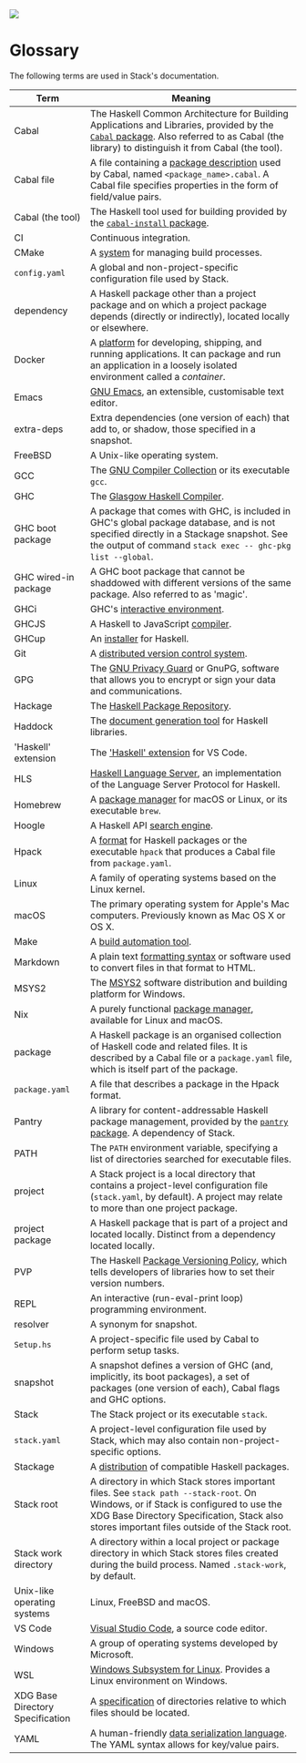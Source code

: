 <div class="hidden-warning"><a href="https://docs.haskellstack.org/"><img src="https://cdn.jsdelivr.net/gh/commercialhaskell/stack/doc/img/hidden-warning.svg"></a></div>

# Glossary

The following terms are used in Stack's documentation.

|Term                |Meaning                                                  |
|--------------------|---------------------------------------------------------|
|Cabal               |The Haskell Common Architecture for Building Applications and Libraries, provided by the [`Cabal` package](https://hackage.haskell.org/package/Cabal). Also referred to as Cabal (the library) to distinguish it from Cabal (the tool).|
|Cabal file          |A file containing a [package description](https://cabal.readthedocs.io/en/stable/cabal-package-description-file.html) used by Cabal, named `<package_name>.cabal`. A Cabal file specifies properties in the form of field/value pairs.|
|Cabal (the tool)    |The Haskell tool used for building provided by the [`cabal-install` package](https://hackage.haskell.org/package/cabal-install).|
|CI                  |Continuous integration.                                  |
|CMake               |A [system](https://cmake.org/) for managing build processes.|
|`config.yaml`       |A global and non-project-specific configuration file used by Stack.|
|dependency          |A Haskell package other than a project package and on which a project package depends (directly or indirectly), located locally or elsewhere.|
|Docker              |A [platform](https://www.docker.com/) for developing,  shipping, and running applications. It can package and run an application in a loosely isolated environment called a _container_.|
|Emacs               |[GNU Emacs](https://www.gnu.org/software/emacs/), an extensible, customisable text editor.|
|extra-deps          |Extra dependencies (one version of each) that add to, or shadow, those specified in a snapshot.|
|FreeBSD             |A Unix-like operating system.                            |
|GCC                 |The [GNU Compiler Collection](https://gcc.gnu.org/) or its executable `gcc`.|
|GHC                 |The [Glasgow Haskell Compiler](https://www.haskell.org/ghc/).|
|GHC boot package    |A package that comes with GHC, is included in GHC's global package database, and is not specified directly in a Stackage snapshot. See the output of command `stack exec -- ghc-pkg list --global`.|
|GHC wired-in package|A GHC boot package that cannot be shaddowed with different versions of the same package. Also referred to as 'magic'.|
|GHCi                |GHC's [interactive environment](https://downloads.haskell.org/~ghc/latest/docs/html/users_guide/ghci.html).|
|GHCJS               |A Haskell to JavaScript [compiler](https://github.com/ghcjs/ghcjs).|
|GHCup               |An [installer](https://www.haskell.org/ghcup/) for Haskell.
|Git                 |A [distributed version control system](https://git-scm.com/).|
|GPG                 |The [GNU Privacy Guard](https://gnupg.org/) or GnuPG, software that allows you to encrypt or sign your data and communications.|
|Hackage             |The [Haskell Package Repository](https://hackage.haskell.org/).
|Haddock             |The [document generation tool](https://hackage.haskell.org/package/haddock) for Haskell libraries.|
|'Haskell' extension |The ['Haskell' extension]() for VS Code.                  |
|HLS                 |[Haskell Language Server](https://haskell-language-server.readthedocs.io/en/latest/), an implementation of the Language Server Protocol for Haskell.|
|Homebrew            |A [package manager](https://brew.sh/) for macOS or Linux, or its executable `brew`.|
|Hoogle              |A Haskell API [search engine](https://hoogle.haskell.org/).|
|Hpack               |A [format](https://github.com/sol/hpack) for Haskell packages or the executable `hpack` that produces a Cabal file from `package.yaml`.|
|Linux               |A family of operating systems based on the Linux kernel. |
|macOS               |The primary operating system for Apple's Mac computers. Previously known as Mac OS X or OS X.|
|Make                |A [build automation tool](https://www.gnu.org/software/make/).|
|Markdown            |A plain text [formatting syntax](https://daringfireball.net/projects/markdown/) or software used to convert files in that format to HTML.|
|MSYS2               |The [MSYS2](https://www.msys2.org/) software distribution and building platform for Windows.|
|Nix                 |A purely functional [package manager](https://nixos.org/), available for Linux and macOS.|
|package             |A Haskell package is an organised collection of Haskell code and related files. It is described by a Cabal file or a `package.yaml` file, which is itself part of the package.|
|`package.yaml`      |A file that describes a package in the Hpack format.      |
|Pantry              |A library for content-addressable Haskell package management, provided by the [`pantry` package](https://hackage.haskell.org/package/pantry). A dependency of Stack.|
|PATH                |The `PATH` environment variable, specifying a list of directories searched for executable files.|
|project             |A Stack project is a local directory that contains a project-level configuration file (`stack.yaml`, by default). A project may relate to more than one project package.|
|project package     |A Haskell package that is part of a project and located locally. Distinct from a dependency located locally.|
|PVP                 |The Haskell [Package Versioning Policy](https://pvp.haskell.org/), which tells developers of libraries how to set their version numbers.|
|REPL                |An interactive (run-eval-print loop) programming environment.|
|resolver            |A synonym for snapshot.                                  |
|`Setup.hs`          |A project-specific file used by Cabal to perform setup tasks.|
|snapshot            |A snapshot defines a version of GHC (and, implicitly, its boot packages), a set of packages (one version of each), Cabal flags and GHC options.|
|Stack               |The Stack project or its executable `stack`.|
|`stack.yaml`        |A project-level configuration file used by Stack, which may also contain non-project-specific options.|
|Stackage            |A [distribution](https://www.stackage.org/) of compatible Haskell packages.|
|Stack root          |A directory in which Stack stores important files. See `stack path --stack-root`. On Windows, or if Stack is configured to use the XDG Base Directory Specification, Stack also stores important files outside of the Stack root.|
|Stack work directory|A directory within a local project or package directory in which Stack stores files created during the build process. Named `.stack-work`, by default.|
|Unix-like operating systems|Linux, FreeBSD and macOS.                         |
|VS Code             |[Visual Studio Code](https://code.visualstudio.com/), a source code editor.|
|Windows             |A group of operating systems developed by Microsoft.     |
|WSL                 |[Windows Subsystem for Linux](https://docs.microsoft.com/en-us/windows/wsl/). Provides a Linux environment on Windows.|
|XDG Base Directory Specification|A [specification](https://specifications.freedesktop.org/basedir-spec/basedir-spec-latest.html) of directories relative to which files should be located.|
|YAML                |A human-friendly [data serialization language](https://yaml.org/). The YAML syntax allows for key/value pairs.|
